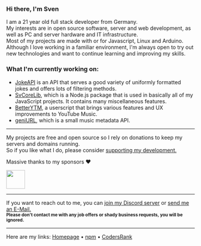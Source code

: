 <!-- Pro Tip: to create a page like this just create a public repo with your username as its name :) -->

### Hi there, I'm Sven
I am a 21 year old full stack developer from Germany.  
My interests are in open source software, server and web development, as well as PC and server hardware and IT infrastructure.  
Most of my projects are made with or for Javascript, Linux and Arduino.  
Although I love working in a familiar environment, I'm always open to try out new technologies and want to continue learning and improving my skills.  
  
### What I'm currently working on:
- [JokeAPI](https://github.com/Sv443/JokeAPI) is an API that serves a good variety of uniformly formatted jokes and offers lots of filtering methods.
- [SvCoreLib](https://github.com/Sv443-Network/SvCoreLib), which is a Node.js package that is used in basically all of my JavaScript projects. It contains many miscellaneous features.
- [BetterYTM](https://github.com/Sv443/BetterYTM), a userscript that brings various features and UX improvements to YouTube Music.
- [geniURL](https://github.com/Sv443/geniURL), which is a small music metadata API.
<!-- - [Townly](https://github.com/Sv443/Townly) - I've challenged myself to create a city building game in the command line, with an accompanying game engine, [Teng.](https://github.com/Sv443/Teng)
-->

---

My projects are free and open source so I rely on donations to keep my servers and domains running.  
So if you like what I do, please consider [supporting my development.](https://github.com/sponsors/Sv443)  
  
Massive thanks to my sponsors ❤  

<a href="https://github.com/CrazyMarvin" title="CrazyMarvin"><img src="https://github.com/CrazyMarvin.png" width="50" height="50" /></a>

---

If you want to reach out to me, you can [join my Discord server](https://dc.sv443.net/) or [send me an E-Mail.](mailto:%63%6F%6E%74%61%63%74%40%73%76%34%34%33%2E%6E%65%74)  
<sub><b>Please don't contact me with any job offers or shady business requests, you will be ignored.</b></sub>

---

Here are my links: [Homepage](https://sv443.net/) • [npm](https://www.npmjs.com/~sv443) • [CodersRank](https://profile.codersrank.io/user/sv443)  
<!-- • -->
